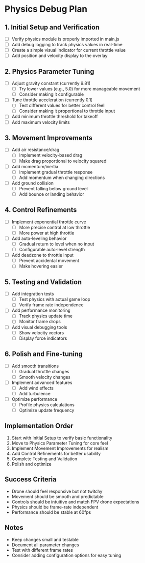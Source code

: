 # Physics Debug Plan

## 1. Initial Setup and Verification
- [ ] Verify physics module is properly imported in main.js
- [ ] Add debug logging to track physics values in real-time
- [ ] Create a simple visual indicator for current throttle value
- [ ] Add position and velocity display to the overlay

## 2. Physics Parameter Tuning
- [ ] Adjust gravity constant (currently 9.81)
  - [ ] Try lower values (e.g., 5.0) for more manageable movement
  - [ ] Consider making it configurable
- [ ] Tune throttle acceleration (currently 0.1)
  - [ ] Test different values for better control feel
  - [ ] Consider making it proportional to throttle input
- [ ] Add minimum throttle threshold for takeoff
- [ ] Add maximum velocity limits

## 3. Movement Improvements
- [ ] Add air resistance/drag
  - [ ] Implement velocity-based drag
  - [ ] Make drag proportional to velocity squared
- [ ] Add momentum/inertia
  - [ ] Implement gradual throttle response
  - [ ] Add momentum when changing directions
- [ ] Add ground collision
  - [ ] Prevent falling below ground level
  - [ ] Add bounce or landing behavior

## 4. Control Refinements
- [ ] Implement exponential throttle curve
  - [ ] More precise control at low throttle
  - [ ] More power at high throttle
- [ ] Add auto-leveling behavior
  - [ ] Gradual return to level when no input
  - [ ] Configurable auto-level strength
- [ ] Add deadzone to throttle input
  - [ ] Prevent accidental movement
  - [ ] Make hovering easier

## 5. Testing and Validation
- [ ] Add integration tests
  - [ ] Test physics with actual game loop
  - [ ] Verify frame rate independence
- [ ] Add performance monitoring
  - [ ] Track physics update time
  - [ ] Monitor frame drops
- [ ] Add visual debugging tools
  - [ ] Show velocity vectors
  - [ ] Display force indicators

## 6. Polish and Fine-tuning
- [ ] Add smooth transitions
  - [ ] Gradual throttle changes
  - [ ] Smooth velocity changes
- [ ] Implement advanced features
  - [ ] Add wind effects
  - [ ] Add turbulence
- [ ] Optimize performance
  - [ ] Profile physics calculations
  - [ ] Optimize update frequency

## Implementation Order
1. Start with Initial Setup to verify basic functionality
2. Move to Physics Parameter Tuning for core feel
3. Implement Movement Improvements for realism
4. Add Control Refinements for better usability
5. Complete Testing and Validation
6. Polish and optimize

## Success Criteria
- Drone should feel responsive but not twitchy
- Movement should be smooth and predictable
- Controls should be intuitive and match FPV drone expectations
- Physics should be frame-rate independent
- Performance should be stable at 60fps

## Notes
- Keep changes small and testable
- Document all parameter changes
- Test with different frame rates
- Consider adding configuration options for easy tuning 